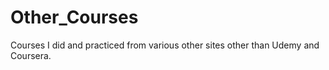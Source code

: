# Other_Courses
 Courses I did and practiced from various other sites other than Udemy and Coursera. 
